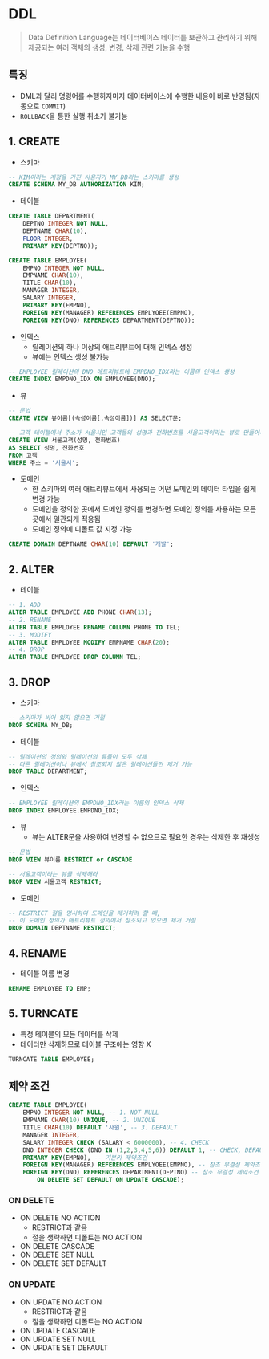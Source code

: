 # DDL

> Data Definition Language는 데이터베이스 데이터를 보관하고 관리하기 위해 제공되는 여러 객체의 생성, 변경, 삭제 관련 기능을 수행

## 특징

- DML과 달리 명령어를 수행하자마자 데이터베이스에 수행한 내용이 바로 반영됨(자동으로 `COMMIT`)
- `ROLLBACK`을 통한 실행 취소가 불가능

## 1. CREATE

- 스키마

```sql
-- KIM이라는 계정을 가진 사용자가 MY_DB라는 스키마를 생성
CREATE SCHEMA MY_DB AUTHORIZATION KIM;
```

- 테이블

```sql
CREATE TABLE DEPARTMENT(
	DEPTNO INTEGER NOT NULL,
	DEPTNAME CHAR(10),
	FLOOR INTEGER,
	PRIMARY KEY(DEPTNO));

CREATE TABLE EMPLOYEE(
	EMPNO INTEGER NOT NULL,
	EMPNAME CHAR(10),
	TITLE CHAR(10),
	MANAGER INTEGER,
	SALARY INTEGER,
	PRIMARY KEY(EMPNO),
	FOREIGN KEY(MANAGER) REFERENCES EMPLYOEE(EMPNO),
	FOREIGN KEY(DNO) REFERENCES DEPARTMENT(DEPTNO));
```

- 인덱스
    - 릴레이션의 하나 이상의 애트리뷰트에 대해 인덱스 생성
    - 뷰에는 인덱스 생성 불가능

```sql
-- EMPLOYEE 릴레이션의 DNO 애트리뷰트에 EMPDNO_IDX라는 이름의 인덱스 생성
CREATE INDEX EMPDNO_IDX ON EMPLOYEE(DNO);
```

- 뷰

```sql
-- 문법
CREATE VIEW 뷰이름[(속성이름[,속성이름])] AS SELECT문;

-- 고객 테이블에서 주소가 서울시인 고객들의 성명과 전화번호를 서울고객이라는 뷰로 만들어라
CREATE VIEW 서울고객(성명, 전화번호)
AS SELECT 성명, 전화번호
FROM 고객
WHERE 주소 = '서울시';
```

- 도메인
    - 한 스키마의 여러 애트리뷰트에서 사용되는 어떤 도메인의 데이터 타입을 쉽게 변경 가능
    - 도메인을 정의한 곳에서 도메인 정의를 변경하면 도메인 정의를 사용하는 모든 곳에서 일관되게 적용됨
    - 도메인 정의에 디폴트 값 지정 가능

```sql
CREATE DOMAIN DEPTNAME CHAR(10) DEFAULT '개발';
```

## 2. ALTER

- 테이블

```sql
-- 1. ADD
ALTER TABLE EMPLOYEE ADD PHONE CHAR(13);
-- 2. RENAME
ALTER TABLE EMPLOYEE RENAME COLUMN PHONE TO TEL;
-- 3. MODIFY
ALTER TABLE EMPLOYEE MODIFY EMPNAME CHAR(20);
-- 4. DROP
ALTER TABLE EMPLOYEE DROP COLUMN TEL;
```

## 3. DROP

- 스키마

```sql
-- 스키마가 비어 있지 않으면 거절
DROP SCHEMA MY_DB;
```

- 테이블

```sql
-- 릴레이션의 정의와 릴레이션의 튜플이 모두 삭제
-- 다른 릴레이션이나 뷰에서 참조되지 않은 릴레이션들만 제거 가능
DROP TABLE DEPARTMENT;
```

- 인덱스

```sql
-- EMPLOYEE 릴레이션의 EMPDNO_IDX라는 이름의 인덱스 삭제
DROP INDEX EMPLOYEE.EMPDNO_IDX;
```

- 뷰
    - 뷰는 ALTER문을 사용하여 변경할 수 없으므로 필요한 경우는 삭제한 후 재생성

```sql
-- 문법
DROP VIEW 뷰이름 RESTRICT or CASCADE

-- 서울고객이라는 뷰를 삭제해라
DROP VIEW 서울고객 RESTRICT;
```

- 도메인

```sql
-- RESTRICT 절을 명시하여 도메인을 제거하려 할 때,
-- 이 도메인 정의가 애트리뷰트 정의에서 참조되고 있으면 제거 거절
DROP DOMAIN DEPTNAME RESTRICT;
```

## 4. RENAME

- 테이블 이름 변경

```sql
RENAME EMPLOYEE TO EMP;
```

## 5. TURNCATE

- 특정 테이블의 모든 데이터를 삭제
- 데이터만 삭제하므로 테이블 구조에는 영향 X

```sql
TURNCATE TABLE EMPLOYEE;
```

## 제약 조건

```sql
CREATE TABLE EMPLOYEE(
	EMPNO INTEGER NOT NULL, -- 1. NOT NULL
	EMPNAME CHAR(10) UNIQUE, -- 2. UNIQUE
	TITLE CHAR(10) DEFAULT '사원', -- 3. DEFAULT
	MANAGER INTEGER,
	SALARY INTEGER CHECK (SALARY < 6000000), -- 4. CHECK
	DNO INTEGER CHECK (DNO IN (1,2,3,4,5,6)) DEFAULT 1, -- CHECK, DEFAULT
	PRIMARY KEY(EMPNO), -- 기본키 제약조건
	FOREIGN KEY(MANAGER) REFERENCES EMPLYOEE(EMPNO), -- 참조 무결성 제약조건
	FOREIGN KEY(DNO) REFERENCES DEPARTMENT(DEPTNO) -- 참조 무결성 제약조건
		ON DELETE SET DEFAULT ON UPDATE CASCADE);
```

### ON DELETE

- ON DELETE NO ACTION
    - RESTRICT과 같음
    - 절을 생략하면 디폴트는 NO ACTION
- ON DELETE CASCADE
- ON DELETE SET NULL
- ON DELETE SET DEFAULT

### ON UPDATE

- ON UPDATE NO ACTION
    - RESTRICT과 같음
    - 절을 생략하면 디폴트는 NO ACTION
- ON UPDATE CASCADE
- ON UPDATE SET NULL
- ON UPDATE SET DEFAULT
